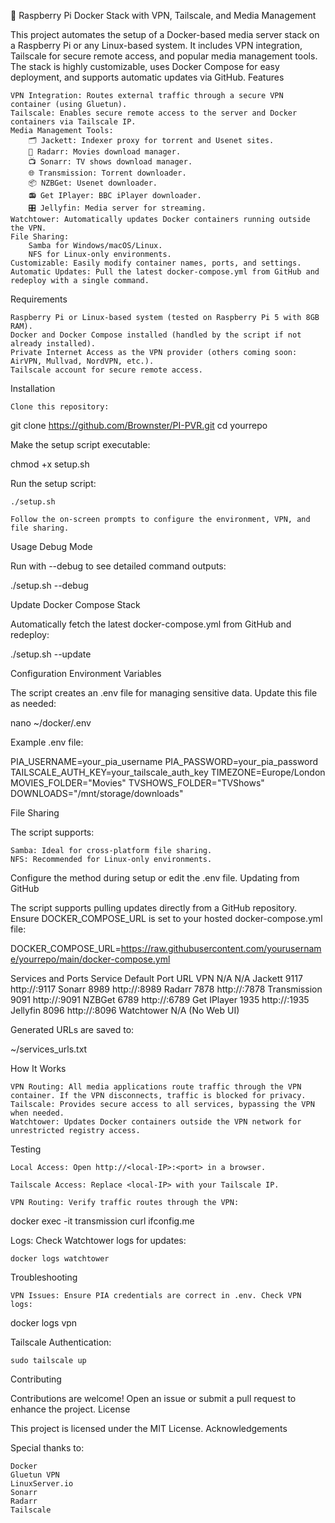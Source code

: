 🐳 Raspberry Pi Docker Stack with VPN, Tailscale, and Media Management

This project automates the setup of a Docker-based media server stack on a Raspberry Pi or any Linux-based system. It includes VPN integration, Tailscale for secure remote access, and popular media management tools. The stack is highly customizable, uses Docker Compose for easy deployment, and supports automatic updates via GitHub.
Features

    VPN Integration: Routes external traffic through a secure VPN container (using Gluetun).
    Tailscale: Enables secure remote access to the server and Docker containers via Tailscale IP.
    Media Management Tools:
        🗂️ Jackett: Indexer proxy for torrent and Usenet sites.
        🎥 Radarr: Movies download manager.
        📺 Sonarr: TV shows download manager.
        🌐 Transmission: Torrent downloader.
        📦 NZBGet: Usenet downloader.
        📻 Get IPlayer: BBC iPlayer downloader.
        🎛️ Jellyfin: Media server for streaming.
    Watchtower: Automatically updates Docker containers running outside the VPN.
    File Sharing:
        Samba for Windows/macOS/Linux.
        NFS for Linux-only environments.
    Customizable: Easily modify container names, ports, and settings.
    Automatic Updates: Pull the latest docker-compose.yml from GitHub and redeploy with a single command.

Requirements

    Raspberry Pi or Linux-based system (tested on Raspberry Pi 5 with 8GB RAM).
    Docker and Docker Compose installed (handled by the script if not already installed).
    Private Internet Access as the VPN provider (others coming soon: AirVPN, Mullvad, NordVPN, etc.).
    Tailscale account for secure remote access.

Installation

    Clone this repository:

git clone https://github.com/Brownster/PI-PVR.git
cd yourrepo

Make the setup script executable:

chmod +x setup.sh

Run the setup script:

    ./setup.sh

    Follow the on-screen prompts to configure the environment, VPN, and file sharing.

Usage
Debug Mode

Run with --debug to see detailed command outputs:

./setup.sh --debug

Update Docker Compose Stack

Automatically fetch the latest docker-compose.yml from GitHub and redeploy:

./setup.sh --update

Configuration
Environment Variables

The script creates an .env file for managing sensitive data. Update this file as needed:

nano ~/docker/.env

Example .env file:

PIA_USERNAME=your_pia_username
PIA_PASSWORD=your_pia_password
TAILSCALE_AUTH_KEY=your_tailscale_auth_key
TIMEZONE=Europe/London
MOVIES_FOLDER="Movies"
TVSHOWS_FOLDER="TVShows"
DOWNLOADS="/mnt/storage/downloads"

File Sharing

The script supports:

    Samba: Ideal for cross-platform file sharing.
    NFS: Recommended for Linux-only environments.

Configure the method during setup or edit the .env file.
Updating from GitHub

The script supports pulling updates directly from a GitHub repository. Ensure DOCKER_COMPOSE_URL is set to your hosted docker-compose.yml file:

DOCKER_COMPOSE_URL=https://raw.githubusercontent.com/yourusername/yourrepo/main/docker-compose.yml

Services and Ports
Service	Default Port	URL
VPN	N/A	N/A
Jackett	9117	http://<IP>:9117
Sonarr	8989	http://<IP>:8989
Radarr	7878	http://<IP>:7878
Transmission	9091	http://<IP>:9091
NZBGet	6789	http://<IP>:6789
Get IPlayer	1935	http://<IP>:1935
Jellyfin	8096	http://<IP>:8096
Watchtower	N/A	(No Web UI)

Generated URLs are saved to:

~/services_urls.txt

How It Works

    VPN Routing: All media applications route traffic through the VPN container. If the VPN disconnects, traffic is blocked for privacy.
    Tailscale: Provides secure access to all services, bypassing the VPN when needed.
    Watchtower: Updates Docker containers outside the VPN network for unrestricted registry access.

Testing

    Local Access: Open http://<local-IP>:<port> in a browser.

    Tailscale Access: Replace <local-IP> with your Tailscale IP.

    VPN Routing: Verify traffic routes through the VPN:

docker exec -it transmission curl ifconfig.me

Logs: Check Watchtower logs for updates:

    docker logs watchtower

Troubleshooting

    VPN Issues: Ensure PIA credentials are correct in .env. Check VPN logs:

docker logs vpn

Tailscale Authentication:

    sudo tailscale up

Contributing

Contributions are welcome! Open an issue or submit a pull request to enhance the project.
License

This project is licensed under the MIT License.
Acknowledgements

Special thanks to:

    Docker
    Gluetun VPN
    LinuxServer.io
    Sonarr
    Radarr
    Tailscale
